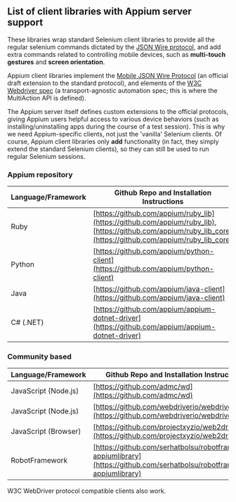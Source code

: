 ## List of client libraries with Appium server support

These libraries wrap standard Selenium client libraries to provide all the regular selenium commands dictated by the [JSON Wire protocol](https://w3c.github.io/webdriver/webdriver-spec.html), and add extra commands related to controlling mobile devices, such as **multi-touch gestures** and **screen orientation**.

Appium client libraries implement the [Mobile JSON Wire Protocol](https://github.com/SeleniumHQ/mobile-spec/blob/master/spec-draft.md) (an official draft extension to the standard protocol), and elements of the [W3C Webdriver spec](https://dvcs.w3.org/hg/webdriver/raw-file/default/webdriver-spec.html) (a transport-agnostic automation spec; this is where the MultiAction API is defined).

The Appium server itself defines custom extensions to the official protocols, giving Appium users helpful access to various device behaviors (such as installing/uninstalling apps during the course of a test session). This is why we need Appium-specific clients, not just the 'vanilla' Selenium clients. Of course, Appium client libraries only **add** functionality (in fact, they simply extend the standard Selenium clients), so they can still be used to run regular Selenium sessions.

### Appium repository

Language/Framework | Github Repo and Installation Instructions |
----- | ----- |
Ruby | [https://github.com/appium/ruby_lib](https://github.com/appium/ruby_lib), [https://github.com/appium/ruby_lib_core](https://github.com/appium/ruby_lib_core)
Python | [https://github.com/appium/python-client](https://github.com/appium/python-client)
Java | [https://github.com/appium/java-client](https://github.com/appium/java-client)
C# (.NET) | [https://github.com/appium/appium-dotnet-driver](https://github.com/appium/appium-dotnet-driver)

### Community based

Language/Framework | Github Repo and Installation Instructions |
----- | ----- |
JavaScript (Node.js) | [https://github.com/admc/wd](https://github.com/admc/wd)
JavaScript (Node.js) | [https://github.com/webdriverio/webdriverio](https://github.com/webdriverio/webdriverio)
JavaScript (Browser) | [https://github.com/projectxyzio/web2driver](https://github.com/projectxyzio/web2driver)
RobotFramework | [https://github.com/serhatbolsu/robotframework-appiumlibrary](https://github.com/serhatbolsu/robotframework-appiumlibrary)

W3C WebDriver protocol compatible clients also work.
